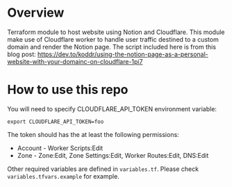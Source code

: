# Overview
Terraform module to host website using Notion and Cloudflare. This module make use of Cloudflare worker to handle user traffic destined to a custom domain and render the Notion page.
The script included here is from this blog post: https://dev.to/koddr/using-the-notion-page-as-a-personal-website-with-your-domainc-on-cloudflare-1pi7

# How to use this repo
You will need to specify CLOUDFLARE_API_TOKEN environment variable:
```
export CLOUDFLARE_API_TOKEN=foo
```
The token should has the at least the following permissions:
- Account - Worker Scripts:Edit
- Zone - Zone:Edit, Zone Settings:Edit, Worker Routes:Edit, DNS:Edit

Other required variables are defined in `variables.tf`. Please check `variables.tfvars.example` for example.